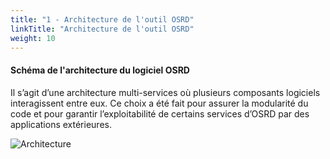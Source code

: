 ```yaml
---
title: "1 - Architecture de l'outil OSRD"
linkTitle: "Architecture de l'outil OSRD"
weight: 10
---
```


#### Schéma de l'architecture du logiciel OSRD

Il s’agit d’une architecture multi-services où plusieurs composants logiciels interagissent entre eux. Ce choix a été
fait pour assurer la modularité du code et pour garantir l’exploitabilité de certains services d’OSRD par des
applications extérieures.

![Architecture](../architecture.svg)
